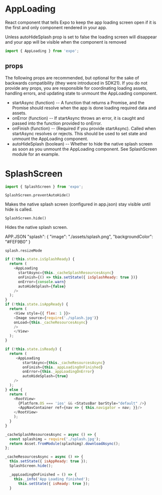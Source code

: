 
# AppLoading

React component that tells Expo to keep the app loading screen open if it is the first and only component rendered in your app.

Unless autoHideSplash prop is set to false the loading screen will disappear and your app will be visible when the component is removed

```js
import { AppLoading } from 'expo';
```

## props

The following props are recommended, but optional for the sake of backwards compatibility (they were introduced in SDK21). If you do not provide any props, you are responsible for coordinating loading assets, handling errors, and updating state to unmount the AppLoading component.

- startAsync (function) -- A function that returns a Promise, and the Promise should resolve when the app is done loading required data and assets.
- onError (function) -- If startAsync throws an error, it is caught and passed into the function provided to onError.
- onFinish (function) -- (Required if you provide startAsync). Called when startAsync resolves or rejects. This should be used to set state and unmount the AppLoading component.
- autoHideSplash (boolean) -- Whether to hide the native splash screen as soon as you unmount the AppLoading component. See SplashScreen module for an example.

# SplashScreen

```js
import { SplashScreen } from 'expo';
```

`SplashScreen.preventAutoHide()`

Makes the native splash screen (configured in app.json) stay visible until hide is called.

`SplashScreen.hide()`

Hides the native splash screen.

APP.JSON "splash": {
 "image": "./assets/splash.png",
 "backgroundColor": "#FEF9B0"
}

`splash.resizeMode`

```js
if (!this.state.isSplashReady) {
  return (
    <AppLoading
      startAsync={this._cacheSplashResourcesAsync}
      onFinish={() => this.setState({ isSplashReady: true })}
      onError={console.warn}
      autoHideSplash={false}
    />
  );
}
if (!this.state.isAppReady) {
  return (
    <View style={{ flex: 1 }}>
    <Image source={require('./splash.jpg')}
    onLoad={this._cacheResourcesAsync}
    />
    </View>
  );
}
```

```js
if (!this.state.isReady) {
  return (
     <AppLoading
        startAsync={this._cacheResourcesAsync}
        onFinish={this._appLoadingOnFinished}
        onError={this._appLoadingOnError}
        autoHideSplash={true}
    />
  );
} else {
  return (
    <RootView>
      {Platform.OS === 'ios' && <StatusBar barStyle="default" />}   
      <AppNavContainer ref={nav => { this.navigator = nav; }}/>
    </RootView>
    );
  }
}
```

```js
_cacheSplashResourcesAsync = async () => {
  const splashimg = require('./splash.jpg');
  return Asset.fromModule(splashimg).downloadAsync();
};
```

```js
_cacheResourcesAsync = async () => {
  this.setState({ isAppReady: true });
  SplashScreen.hide();

  _appLoadingOnFinished = () => {
    this._info('App Loading finished');
      this.setState({ isReady: true });
  }
```
